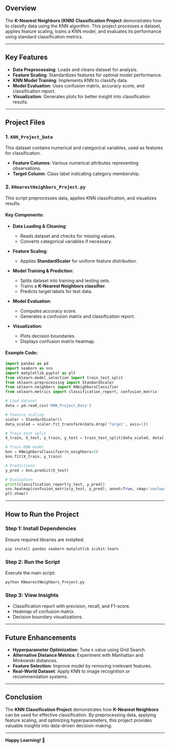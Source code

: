 ## Overview

The **K-Nearest Neighbors (KNN) Classification Project** demonstrates how to classify data using the KNN algorithm. This project processes a dataset, applies feature scaling, trains a KNN model, and evaluates its performance using standard classification metrics.

---

## Key Features

- **Data Preprocessing**: Loads and cleans dataset for analysis.
- **Feature Scaling**: Standardizes features for optimal model performance.
- **KNN Model Training**: Implements KNN to classify data.
- **Model Evaluation**: Uses confusion matrix, accuracy score, and classification report.
- **Visualization**: Generates plots for better insight into classification results.

---

## Project Files

### 1. `KNN_Project_Data`
This dataset contains numerical and categorical variables, used as features for classification.
- **Feature Columns**: Various numerical attributes representing observations.
- **Target Column**: Class label indicating category membership.

### 2. `KNearestNeighbors_Project.py`
This script preprocesses data, applies KNN classification, and visualizes results.

#### Key Components:

- **Data Loading & Cleaning**:
  - Reads dataset and checks for missing values.
  - Converts categorical variables if necessary.

- **Feature Scaling**:
  - Applies **StandardScaler** for uniform feature distribution.

- **Model Training & Prediction**:
  - Splits dataset into training and testing sets.
  - Trains a **K-Nearest Neighbors classifier**.
  - Predicts target labels for test data.

- **Model Evaluation**:
  - Computes accuracy score.
  - Generates a confusion matrix and classification report.

- **Visualization**:
  - Plots decision boundaries.
  - Displays confusion matrix heatmap.

#### Example Code:
```python
import pandas as pd
import seaborn as sns
import matplotlib.pyplot as plt
from sklearn.model_selection import train_test_split
from sklearn.preprocessing import StandardScaler
from sklearn.neighbors import KNeighborsClassifier
from sklearn.metrics import classification_report, confusion_matrix

# Load dataset
data = pd.read_csv('KNN_Project_Data')

# Feature scaling
scaler = StandardScaler()
data_scaled = scaler.fit_transform(data.drop('Target', axis=1))

# Train-test split
X_train, X_test, y_train, y_test = train_test_split(data_scaled, data['Target'], test_size=0.3, random_state=42)

# Train KNN model
knn = KNeighborsClassifier(n_neighbors=5)
knn.fit(X_train, y_train)

# Predictions
y_pred = knn.predict(X_test)

# Evaluation
print(classification_report(y_test, y_pred))
sns.heatmap(confusion_matrix(y_test, y_pred), annot=True, cmap='coolwarm')
plt.show()
```

---

## How to Run the Project

### Step 1: Install Dependencies
Ensure required libraries are installed:
```bash
pip install pandas seaborn matplotlib scikit-learn
```

### Step 2: Run the Script
Execute the main script:
```bash
python KNearestNeighbors_Project.py
```

### Step 3: View Insights
- Classification report with precision, recall, and F1-score.
- Heatmap of confusion matrix.
- Decision boundary visualizations.

---

## Future Enhancements

- **Hyperparameter Optimization**: Tune `k` value using Grid Search.
- **Alternative Distance Metrics**: Experiment with Manhattan and Minkowski distances.
- **Feature Selection**: Improve model by removing irrelevant features.
- **Real-World Dataset**: Apply KNN to image recognition or recommendation systems.

---

## Conclusion

The **KNN Classification Project** demonstrates how **K-Nearest Neighbors** can be used for effective classification. By preprocessing data, applying feature scaling, and optimizing hyperparameters, this project provides valuable insights into data-driven decision-making.

---

**Happy Learning! 🚀**

